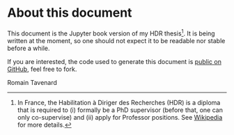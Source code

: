 # About this document

This document is the Jupyter book version of my HDR thesis[^1].
It is being written at the moment, so one should not expect it to be readable
nor stable before a while.

If you are interested, the code used to generate this document is
[public on GitHub](https://github.com/rtavenar/hdr), feel free to fork.

Romain Tavenard

[^1]: In France, the Habilitation à Diriger des Recherches (HDR) is a diploma
    that is required to (i) formally be a PhD supervisor (before that, one can
    only co-supervise) and (ii) apply for Professor positions. See
    [Wikipedia](https://en.wikipedia.org/wiki/Habilitation) for more details.
